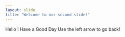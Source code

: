 ```yaml
---
layout: slide
title: "Welcome to our second slide!"
---
```

Hello ! Have a Good Day
Use the left arrow to go back!
